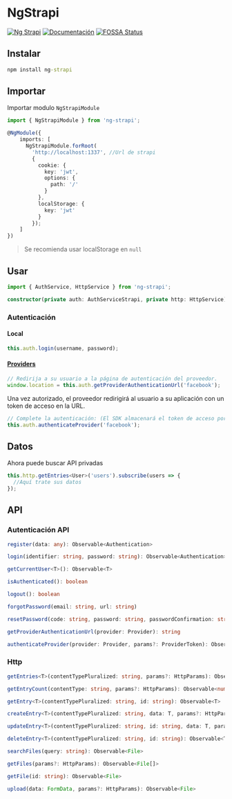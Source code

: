 # NgStrapi

[![Ng Strapi](https://img.shields.io/badge/Ng-Strapi-blue.png)](https://github.com/adrian-ub/ng-strapi) [![Documentación](https://adrian-ub.github.io/ng-strapi/images/coverage-badge-documentation.svg)](https://adrian-ub.github.io/ng-strapi/) [![FOSSA Status](https://app.fossa.com/api/projects/git%2Bgithub.com%2Fadrian-ub%2Fng-strapi.svg?type=shield)](https://app.fossa.com/projects/git%2Bgithub.com%2Fadrian-ub%2Fng-strapi?ref=badge_shield)

## Instalar

```cmd
npm install ng-strapi
```

## Importar

Importar modulo `NgStrapiModule`

```ts
import { NgStrapiModule } from 'ng-strapi';

@NgModule({
    imports: [
      NgStrapiModule.forRoot(
        'http://localhost:1337', //Url de strapi
        {
          cookie: {
            key: 'jwt',
            options: {
              path: '/'
            }
          },
          localStorage: {
            key: 'jwt'
          }
        });
    ]
})
```

> Se recomienda usar localStorage en `null`

## Usar

```ts
import { AuthService, HttpService } from 'ng-strapi';

constructor(private auth: AuthServiceStrapi, private http: HttpService) {}
```

### Autenticación

#### Local

```ts
this.auth.login(username, password);
```

#### [Providers](https://strapi.io/documentation/guides/authentication.html#providers)

```ts
// Redirija a su usuario a la página de autenticación del proveedor.
window.location = this.auth.getProviderAuthenticationUrl('facebook');
```

Una vez autorizado, el proveedor redirigirá al usuario a su aplicación con un token de acceso en la URL.

```ts
// Complete la autenticación: (El SDK almacenará el token de acceso por usted)
this.auth.authenticateProvider('facebook');
```

## Datos

Ahora puede buscar API privadas

```ts
this.http.getEntries<User>('users').subscribe(users => {
  //Aquí trate sus datos
});
```

## API

### Autenticación API

```ts
register(data: any): Observable<Authentication>

login(identifier: string, password: string): Observable<Authentication>

getCurrentUser<T>(): Observable<T>

isAuthenticated(): boolean

logout(): boolean

forgotPassword(email: string, url: string)

resetPassword(code: string, password: string, passwordConfirmation: string)

getProviderAuthenticationUrl(provider: Provider): string

authenticateProvider(provider: Provider, params?: ProviderToken): Observable<Authentication>
```

### Http

```ts
getEntries<T>(contentTypePluralized: string, params?: HttpParams): Observable<T[]>

getEntryCount(contentType: string, params?: HttpParams): Observable<number>

getEntry<T>(contentTypePluralized: string, id: string): Observable<T>

createEntry<T>(contentTypePluralized: string, data: T, params?: HttpParams): Observable<T>

updateEntry<T>(contentTypePluralized: string, id: string, data: T, params?: HttpParams): Observable<T>

deleteEntry<T>(contentTypePluralized: string, id: string): Observable<T>

searchFiles(query: string): Observable<File>

getFiles(params?: HttpParams): Observable<File[]>

getFile(id: string): Observable<File>

upload(data: FormData, params?: HttpParams): Observable<File>

```
